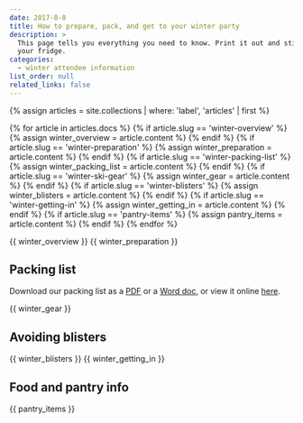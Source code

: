```yaml
---
date: 2017-8-8
title: How to prepare, pack, and get to your winter party
description: >
  This page tells you everything you need to know. Print it out and stick it to
  your fridge.
categories:
  - winter attendee information
list_order: null
related_links: false
---
```


{% assign articles = site.collections | where: 'label', 'articles' | first %}

{% for article in articles.docs %}
  {% if article.slug == 'winter-overview' %}
    {% assign winter_overview = article.content %}
  {% endif %}
  {% if article.slug == 'winter-preparation' %}
    {% assign winter_preparation = article.content %}
  {% endif %}
  {% if article.slug == 'winter-packing-list' %}
    {% assign winter_packing_list = article.content %}
  {% endif %}
  {% if article.slug == 'winter-ski-gear' %}
    {% assign winter_gear = article.content %}
  {% endif %}
  {% if article.slug == 'winter-blisters' %}
    {% assign winter_blisters = article.content %}
  {% endif %}
  {% if article.slug == 'winter-getting-in' %}
    {% assign winter_getting_in = article.content %}
  {% endif %}
  {% if article.slug == 'pantry-items' %}
    {% assign pantry_items = article.content %}
  {% endif %}
{% endfor %}

{{ winter_overview }}
{{ winter_preparation }}

## Packing list

Download our packing list as a [PDF](/downloads/Packing%20list%202023.pdf) or a
[Word doc](/downloads/Packing%20list%202023.docx), or view it online
[here](../winter-packing-list/).

{{ winter_gear }}

## Avoiding blisters

{{ winter_blisters }}
{{ winter_getting_in }}

## Food and pantry info

{{ pantry_items }}
